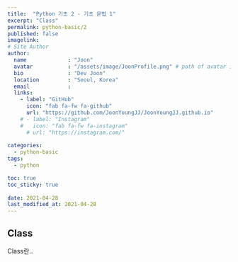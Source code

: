 ```yaml
---
title:  "Python 기초 2 - 기초 문법 1"
excerpt: "Class"
permalink: python-basic/2
published: false
imagelink: 
# Site Author
author:
  name             : "Joon"
  avatar           : "/assets/image/JoonProfile.png" # path of avatar image, e.g. "/assets/images/bio-photo.jpg"
  bio              : "Dev Joon"
  location         : "Seoul, Korea"
  email            :
  links:
    - label: "GitHub"
      icon: "fab fa-fw fa-github"
      url: "https://github.com/JoonYoungJJ/JoonYoungJJ.github.io"
    # - label: "Instagram"
    #   icon: "fab fa-fw fa-instagram"
      # url: "https://instagram.com/"
      
categories:
  - python-basic
tags:
  - python

toc: true
toc_sticky: true
 
date: 2021-04-28
last_modified_at: 2021-04-28
---
```


## Class  

Class란..  


